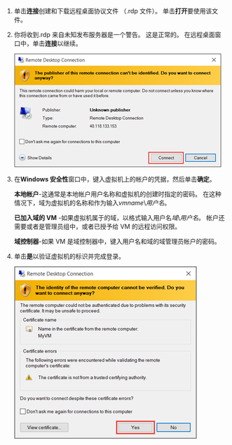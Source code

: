 1. 单击**连接**创建和下载远程桌面协议文件 （.rdp 文件）。 单击**打开**要使用该文件。
2. 你将收到.rdp 来自未知发布服务器是一个警告。 这是正常的。 在远程桌面窗口中，单击**连接**以继续。
   
    ![未知的发布服务器有关的警告的屏幕截图。](./media/virtual-machines-log-on-win-server/rdp-warn.png)
3. 在**Windows 安全性**窗口中，键入虚拟机上的帐户的凭据，然后单击**确定**。
   
     **本地帐户**-这通常是本地帐户用户名称和虚拟机的创建时指定的密码。 在这种情况下，域为虚拟机的名称和作为输入*vmname*&#92;*用户名*。  
   
    **已加入域的 VM** -如果虚拟机属于的域，以格式输入用户名*域*&#92;*用户名*。 帐户还需要或者是管理员组中，或者已授予给 VM 的远程访问权限。
   
    **域控制器**-如果 VM 是域控制器中，键入用户名和域的域管理员帐户的密码。
4. 单击**是**以验证虚拟机的标识并完成登录。
   
   ![显示一条消息的屏幕截图彼此相邻验证 VM 的标识。](./media/virtual-machines-log-on-win-server/cert-warning.png)

